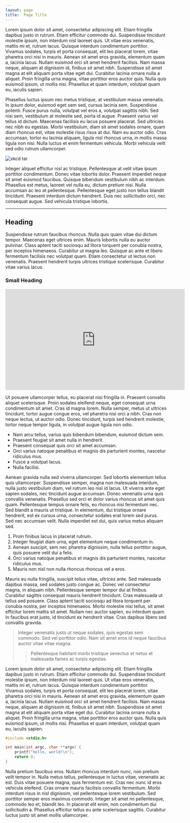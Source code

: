 ```yaml
---
layout: page
title:  Page Title
---
```


Lorem ipsum dolor sit amet, consectetur adipiscing elit. Etiam fringilla
dapibus justo in rutrum. Etiam efficitur commodo dui. Suspendisse
tincidunt molestie ipsum, non interdum nisl laoreet quis. Ut vitae eros
venenatis, mattis mi et, rutrum lacus. Quisque interdum condimentum
porttitor. Vivamus sodales, turpis et porta consequat, elit leo placerat
lorem, vitae pharetra orci nisi in mauris. Aenean sit amet eros gravida,
elementum quam a, lacinia lacus. Nullam euismod orci sit amet hendrerit
facilisis. Nam massa neque, aliquam at dignissim id, finibus sit amet
nibh. Suspendisse sit amet magna at elit aliquam porta vitae eget dui.
Curabitur lacinia ornare nulla a aliquet. Proin fringilla urna magna,
vitae porttitor eros auctor quis. Nulla quis euismod ipsum, ut mollis
nisi. Phasellus et quam interdum, volutpat quam eu, iaculis sapien.

Phasellus luctus ipsum nec metus tristique, at vestibulum massa
venenatis. In ipsum dolor, euismod eget sem sed, cursus lacinia sem.
Suspendisse potenti. Fusce purus nulla, volutpat vel eros a, volutpat
sagittis nibh. Sed nisi sem, vestibulum at molestie sed, porta id augue.
Praesent varius vel tellus id dictum. Maecenas facilisis eu lacus
posuere placerat. Sed ultricies nec nibh eu egestas. Morbi vestibulum,
diam sit amet sodales ornare, quam diam rhoncus est, vitae molestie
risus risus at dui. Nam eu auctor odio. Cras accumsan, tortor eu lacinia
aliquam, ligula nisl rhoncus urna, in mollis massa ligula non nisi.
Nulla luctus et enim fermentum vehicula. Morbi vehicula velit sed odio
rutrum ullamcorper.

![xkcd tar](https://i.imgur.com/ajiIIq3.png)

Integer aliquet efficitur nisl ac tristique. Pellentesque at velit vitae
ipsum porttitor condimentum. Donec vitae lobortis dolor. Praesent
imperdiet neque sit amet euismod faucibus. Quisque bibendum vestibulum
nibh ac interdum. Phasellus est metus, laoreet vel nulla eu, dictum
pretium nisi. Nulla accumsan ac leo at pellentesque. Pellentesque eget
justo non tellus blandit tincidunt. Praesent interdum dictum hendrerit.
Duis nec sollicitudin orci, nec consequat augue. Sed vehicula tristique
lobortis.

---

Heading
-------

Suspendisse rutrum faucibus rhoncus. Nulla quis quam vitae dui dictum
tempor. Maecenas eget ultrices enim. Mauris lobortis nulla eu auctor
pulvinar. Class aptent taciti sociosqu ad litora torquent per conubia
nostra, per inceptos himenaeos. Curabitur ut magna leo. Quisque ac ante
et libero fermentum facilisis nec volutpat quam. Etiam consectetur ut
lectus non venenatis. Praesent hendrerit turpis ultrices tristique
scelerisque. Curabitur vitae varius lacus.

### Small Heading

<iframe width="560" height="315"
src="https://www.youtube.com/embed/Xhn7FHHQbVw" frameborder="0"
allowfullscreen></iframe>

Ut posuere ullamcorper tellus, eu placerat nisi fringilla in. Praesent
convallis aliquet scelerisque. Proin sodales eleifend neque, eget
consequat urna condimentum sit amet. Cras id magna lorem. Nulla semper,
metus ut ultrices tincidunt, tortor augue congue eros, vel pharetra nisi
orci a nibh. Cras non neque lectus, ut auctor odio. Donec tincidunt,
turpis sed hendrerit molestie, tortor neque tempor ligula, in volutpat
augue ligula non odio.

- Nam arcu tellus, varius quis bibendum bibendum, euismod dictum sem.
- Praesent feugiat sit amet nulla in hendrerit.
- Praesent consequat quis orci sit amet accumsan.
- Orci varius natoque penatibus et magnis dis parturient montes,
  nascetur ridiculus mus.
- Fusce a volutpat lacus.
- Nulla facilisi.

Aenean gravida nulla sed viverra ullamcorper. Sed lobortis elementum
tellus quis ullamcorper. Suspendisse semper, magna non malesuada
interdum, nulla justo vestibulum diam, vel rutrum leo nisl id lacus. Ut
viverra ante eget sapien sodales, nec tincidunt augue accumsan. Donec
venenatis urna quis convallis venenatis. Phasellus sed orci et dolor
varius rhoncus sit amet quis quam. Pellentesque tempus ornare felis, eu
rhoncus nisi fermentum nec. Sed blandit a mauris ut tristique. In
elementum, dui tristique ornare hendrerit, est ex cursus urna,
consectetur sodales erat lorem sed purus. Sed nec accumsan velit. Nulla
imperdiet est dui, quis varius metus aliquam sed.

1. Proin finibus lacus in placerat rutrum.
2. Integer feugiat diam urna, eget elementum neque condimentum in.
3. Aenean suscipit, sem nec pharetra dignissim, nulla tellus porttitor
   augue, quis posuere velit dui a felis.
4. Orci varius natoque penatibus et magnis dis parturient montes,
   nascetur ridiculus mus.
5. Mauris non nisl non nulla rhoncus rhoncus vel a eros.

Mauris eu nulla fringilla, suscipit tellus vitae, ultrices ante. Sed
malesuada dapibus massa, sed sodales justo congue ac. Donec vel
consectetur magna, in aliquam nibh. Pellentesque semper tempor dui at
finibus. Curabitur sagittis consequat mauris hendrerit tincidunt. Cras
malesuada ut tellus sed posuere. Class aptent taciti sociosqu ad litora
torquent per conubia nostra, per inceptos himenaeos. Morbi molestie nisi
tellus, sit amet efficitur lorem mattis sit amet. Nullam nec auctor
sapien, eu interdum quam. In faucibus erat justo, id tincidunt ex
hendrerit vitae. Cras dapibus libero sed convallis gravida.

> Integer venenatis justo ut neque sodales, quis egestas sem commodo.
> Sed vel porttitor odio. Nam sit amet eros id neque faucibus auctor
> vitae vitae magna.
> > Pellentesque habitant morbi tristique senectus et netus et malesuada
> > fames ac turpis egestas.

Lorem ipsum dolor sit amet, consectetur adipiscing elit. Etiam fringilla
dapibus justo in rutrum. Etiam efficitur commodo dui. Suspendisse
tincidunt molestie ipsum, non interdum nisl laoreet quis. Ut vitae eros
venenatis, mattis mi et, rutrum lacus. Quisque interdum condimentum
porttitor. Vivamus sodales, turpis et porta consequat, elit leo placerat
lorem, vitae pharetra orci nisi in mauris. Aenean sit amet eros gravida,
elementum quam a, lacinia lacus. Nullam euismod orci sit amet hendrerit
facilisis. Nam massa neque, aliquam at dignissim id, finibus sit amet
nibh. Suspendisse sit amet magna at elit aliquam porta vitae eget dui.
Curabitur lacinia ornare nulla a aliquet. Proin fringilla urna magna,
vitae porttitor eros auctor quis. Nulla quis euismod ipsum, ut mollis
nisi. Phasellus et quam interdum, volutpat quam eu, iaculis sapien.

```c
#include <stdio.h>

int main(int argc, char **argv) {
    printf("hello, world!\n");
    return 0;
}
```

Nulla pretium faucibus eros. Nullam rhoncus interdum nunc, non pretium
velit tempor in. Nulla metus tellus, pellentesque in luctus vitae,
venenatis ac est. Duis vitae posuere magna, quis fermentum est. Cras nec
nunc id eros vehicula eleifend. Cras ornare mauris facilisis convallis
fermentum. Morbi interdum risus in nisl dignissim, vel pellentesque
lorem vestibulum. Sed porttitor semper eros maximus commodo. Integer sit
amet mi pellentesque, commodo leo et, blandit leo. In placerat elit
enim, non condimentum dui sollicitudin a. Phasellus efficitur tellus eu
ante scelerisque sagittis. Curabitur luctus justo sit amet mollis
ullamcorper.
